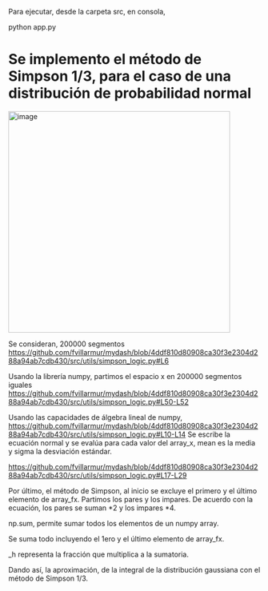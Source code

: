 Para ejecutar, desde la carpeta src, en consola,

python app.py

# Se implemento el método de Simpson 1/3, para el caso de una distribución de probabilidad normal

<img width="443" alt="image" src="https://github.com/fvillarmur/mydash/assets/142535134/f92767d8-824a-4866-85bc-fe37dea34f4c">

Se consideran, 200000 segmentos 
https://github.com/fvillarmur/mydash/blob/4ddf810d80908ca30f3e2304d288a94ab7cdb430/src/utils/simpson_logic.py#L6

Usando la librería numpy, partimos el espacio x en 200000 segmentos iguales
https://github.com/fvillarmur/mydash/blob/4ddf810d80908ca30f3e2304d288a94ab7cdb430/src/utils/simpson_logic.py#L50-L52

Usando las capacidades de álgebra lineal de numpy,
https://github.com/fvillarmur/mydash/blob/4ddf810d80908ca30f3e2304d288a94ab7cdb430/src/utils/simpson_logic.py#L10-L14
Se escribe la ecuación normal y se evalúa para cada valor del array_x, mean es la media y sigma la desviación estándar.

https://github.com/fvillarmur/mydash/blob/4ddf810d80908ca30f3e2304d288a94ab7cdb430/src/utils/simpson_logic.py#L17-L29

Por último, el método de Simpson, al inicio se excluye el primero y el último elemento de array_fx.
Partimos los pares y los impares. De acuerdo con la ecuación, los pares se suman *2 y los impares *4.

np.sum, permite sumar todos los elementos de un numpy array. 

Se suma todo incluyendo el 1ero y el último elemento de array_fx.

_h representa la fracción que multiplica a la sumatoria.

Dando así, la aproximación, de la integral de la distribución gaussiana con el método de Simpson 1/3. 
